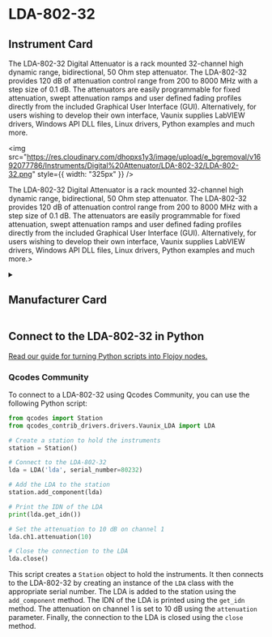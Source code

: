 
# LDA-802-32

## Instrument Card

<div className="flex">

<div>

The LDA-802-32 Digital Attenuator is a rack mounted 32-channel high dynamic range, bidirectional, 50 Ohm step attenuator. The LDA-802-32 provides 120 dB of attenuation control range from 200 to 8000 MHz with a step size of 0.1 dB. The attenuators are easily programmable for fixed attenuation, swept attenuation ramps and user defined fading profiles directly from the included Graphical User Interface (GUI). Alternatively, for users wishing to develop their own interface, Vaunix supplies LabVIEW drivers, Windows API DLL files, Linux drivers, Python examples and much more.

</div>

<img src="https://res.cloudinary.com/dhopxs1y3/image/upload/e_bgremoval/v1692077786/Instruments/Digital%20Attenuator/LDA-802-32/LDA-802-32.png" style={{ width: "325px" }} />

</div>

The LDA-802-32 Digital Attenuator is a rack mounted 32-channel high dynamic range, bidirectional, 50 Ohm step attenuator. The LDA-802-32 provides 120 dB of attenuation control range from 200 to 8000 MHz with a step size of 0.1 dB. The attenuators are easily programmable for fixed attenuation, swept attenuation ramps and user defined fading profiles directly from the included Graphical User Interface (GUI). Alternatively, for users wishing to develop their own interface, Vaunix supplies LabVIEW drivers, Windows API DLL files, Linux drivers, Python examples and much more.>

<details>
<summary><h2>Manufacturer Card</h2></summary>

<img src="https://res.cloudinary.com/dhopxs1y3/image/upload/e_bgremoval/v1692125985/Instruments/Vendor%20Logos/Vaunix.png" style={{ width: "100%", objectFit: "cover" }} />

Vaunix Technology Corp. designs, manufactures, and services RF and microwave test equipment and digital radio communications products. Utilizing our deep RF and software engineering expertise, rooted in microwave radio and wireless equipment repair and testing, Vaunix developed the Lab Brick® family of electronic test products, which set a new standard for cost, size, and simplicity of wireless testing devices. Powered by a USB connection and controlled by easy-to-use, graphical-user-interface (GUI) software, Lab Bricks have been designed to meet the needs of wireless engineers and technicians who want to create flexible, customized system solutions either in the lab or in the field. We 've expanded our Lab Brick® family of electronic test products to include Attenuator Matrix solutions that double as Wireless [Handover Test Systems](https://vaunix.com/handover-test-systems/) to give our test technicians and product engineers the advanced capability to solve unique wireless _handover _testing challenges and bring affordability, functionality, reliability and simplicity to the microwave test bench. <a href="https://vaunix.com/">Website</a>.

<ul>
  <li>Headquarters: USA</li>
  <li>Yearly Revenue (millions, USD): 5.0</li>
</ul>
</details>

## Connect to the LDA-802-32 in Python

[Read our guide for turning Python scripts into Flojoy nodes.](https://docs.flojoy.ai/custom-nodes/creating-custom-node/)

### Qcodes Community

To connect to a LDA-802-32 using Qcodes Community, you can use the following Python script:

```python
from qcodes import Station
from qcodes_contrib_drivers.drivers.Vaunix_LDA import LDA

# Create a station to hold the instruments
station = Station()

# Connect to the LDA-802-32
lda = LDA('lda', serial_number=80232)

# Add the LDA to the station
station.add_component(lda)

# Print the IDN of the LDA
print(lda.get_idn())

# Set the attenuation to 10 dB on channel 1
lda.ch1.attenuation(10)

# Close the connection to the LDA
lda.close()
```

This script creates a `Station` object to hold the instruments. It then connects to the LDA-802-32 by creating an instance of the `LDA` class with the appropriate serial number. The LDA is added to the station using the `add_component` method. The IDN of the LDA is printed using the `get_idn` method. The attenuation on channel 1 is set to 10 dB using the `attenuation` parameter. Finally, the connection to the LDA is closed using the `close` method.

